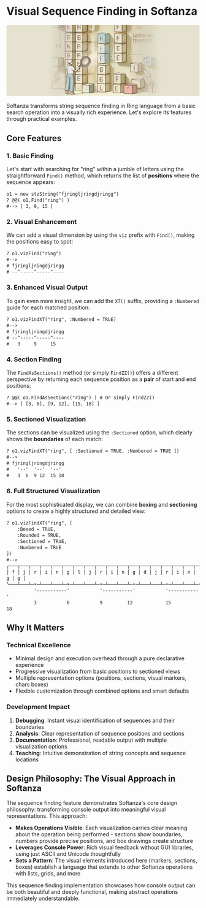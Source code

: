 # Visual Sequence Finding in Softanza
![Sit Function in Softanza, by Microsoft Create AI](images/stz-narration-stzstring-viz-find.jpg)

Softanza transforms string sequence finding in Ring language from a basic search operation into a visually rich experience. Let's explore its features through practical examples.

## Core Features

### 1. Basic Finding

Let's start with searching for "ring" within a jumble of letters using the straightforward `Find()` method, which returns the list of **positions** where the sequence appears:

```ring
o1 = new stzString("fjringljringdjringg")
? @@( o1.Find("ring") )
#--> [ 3, 9, 15 ]
```

### 2. Visual Enhancement

We can add a visual dimension by using the `viz` prefix with `Find()`, making the positions easy to spot:

```ring
? o1.vizFind("ring")
#-->
# fjringljringdjringg
# --^-----^-----^----
```

### 3. Enhanced Visual Output
To gain even more insight, we can add the `XT()` suffix, providing a `:Numbered` guide for each matched position:

```ring
? o1.vizFindXT("ring", :Numbered = TRUE)
#-->
# fjringljringdjringg
# --^-----^-----^----
#   3     9     15
```

### 4. Section Finding

The `FindAsSections()` method (or simply `FindZZ()`) offers a different perspective by returning each sequence position as a **pair** of start and end positions:

```ring
? @@( o1.FindAsSections("ring") ) # Or simply FindZZ()
#--> [ [3, 6], [9, 12], [15, 18] ]
```

### 5. Sectioned Visualization

The sections can be visualized using the `:Sectioned` option, which clearly shows the **boundaries** of each match:

```ring
? o1.vizFindXT("ring", [ :Sectioned = TRUE, :Numbered = TRUE ])
#-->
# fjringljringdjringg
#   '--'  '--'  '--'
#   3  6  9 12  15 18
```

### 6. Full Structured Visualization

For the most sophisticated display, we can combine **boxing** and **sectioning** options to create a highly structured and detailed view:

```ring
? o1.vizFindXT("ring", [
	:Boxed = TRUE, 
	:Rounded = TRUE, 
	:Sectioned = TRUE, 
	:Numbered = TRUE 
])
#-->
╭───┬───┬───┬───┬───┬───┬───┬───┬───┬───┬───┬───┬───┬───┬───┬───┬───┬───┬───╮
│ f │ j │ r │ i │ n │ g │ l │ j │ r │ i │ n │ g │ d │ j │ r │ i │ n │ g │ g │
╰───┴───┴─•─┴───┴───┴─•─┴───┴───┴─•─┴───┴───┴─•─┴───┴───┴─•─┴───┴───┴─•─┴───╯
          '-----------'           '-----------'           '-----------'
          3           6           9         12            15         18
```

## Why It Matters

### Technical Excellence

- Minimal design and execution overhead through a pure declarative experience
- Progressive visualization from basic positions to sectioned views
- Multiple representation options (positions, sections, visual markers, chars boxes)
- Flexible customization through combined options and smart defaults

### Development Impact

1. **Debugging**: Instant visual identification of sequences and their boundaries
2. **Analysis**: Clear representation of sequence positions and sections
3. **Documentation**: Professional, readable output with multiple visualization options
4. **Teaching**: Intuitive demonstration of string concepts and sequence locations

## Design Philosophy: The Visual Approach in Softanza

The sequence finding feature demonstrates Softanza's core design philosophy: transforming console output into meaningful visual representations. This approach:

- **Makes Operations Visible**: Each visualization carries clear meaning about the operation being performed - sections show boundaries, numbers provide precise positions, and box drawings create structure
- **Leverages Console Power**: Rich visual feedback without GUI libraries, using just ASCII and Unicode thoughtfully
- **Sets a Pattern**: The visual elements introduced here (markers, sections, boxes) establish a language that extends to other Softanza operations with lists, grids, and more

This sequence finding implementation showcases how console output can be both beautiful and deeply functional, making abstract operations immediately understandable.
